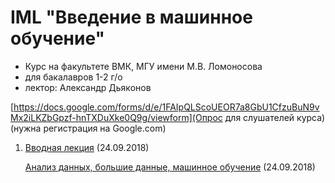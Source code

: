 # IML "Введение в машинное обучение"
* Курс на факультете ВМК, МГУ имени М.В. Ломоносова
* для бакалавров 1-2 г/о
* лектор: Александр Дьяконов


[https://docs.google.com/forms/d/e/1FAIpQLScoUEOR7a8GbU1CfzuBuN9vMx2iLKZbGpzf-hnTXDuXke0Q9g/viewform](Опрос для слушателей курса) (нужна регистрация на Google.com)


1. [Вводная лекция](IML2018_00_intro_03.pdf) (24.09.2018)

   [Анализ данных, большие данные, машинное обучение](IML2018_01_bigdata_02.pdf) (24.09.2018)
